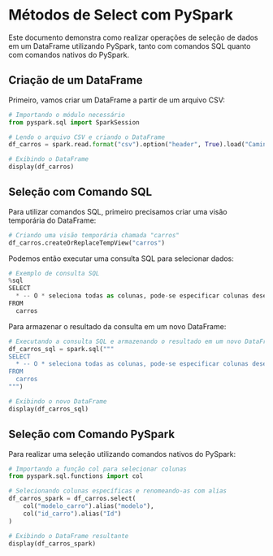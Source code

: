 # Métodos de Select com PySpark

Este documento demonstra como realizar operações de seleção de dados em um DataFrame utilizando PySpark, tanto com comandos SQL quanto com comandos nativos do PySpark.

## Criação de um DataFrame

Primeiro, vamos criar um DataFrame a partir de um arquivo CSV:

```python
# Importando o módulo necessário
from pyspark.sql import SparkSession

# Lendo o arquivo CSV e criando o DataFrame
df_carros = spark.read.format("csv").option("header", True).load("Caminho/do/arquivo.csv")

# Exibindo o DataFrame
display(df_carros)
```

## Seleção com Comando SQL

Para utilizar comandos SQL, primeiro precisamos criar uma visão temporária do DataFrame:

```python
# Criando uma visão temporária chamada "carros"
df_carros.createOrReplaceTempView("carros")
```

Podemos então executar uma consulta SQL para selecionar dados:

```python
# Exemplo de consulta SQL
%sql
SELECT
  * -- O * seleciona todas as colunas, pode-se especificar colunas desejadas e usar alias com AS
FROM
  carros
```

Para armazenar o resultado da consulta em um novo DataFrame:

```python
# Executando a consulta SQL e armazenando o resultado em um novo DataFrame
df_carros_sql = spark.sql("""
SELECT
  * -- O * seleciona todas as colunas, pode-se especificar colunas desejadas e usar alias com AS
FROM
  carros
""")

# Exibindo o novo DataFrame
display(df_carros_sql)
```

## Seleção com Comando PySpark

Para realizar uma seleção utilizando comandos nativos do PySpark:

```python
# Importando a função col para selecionar colunas
from pyspark.sql.functions import col

# Selecionando colunas específicas e renomeando-as com alias
df_carros_spark = df_carros.select(
    col("modelo_carro").alias("modelo"), 
    col("id_carro").alias("Id")
)

# Exibindo o DataFrame resultante
display(df_carros_spark)
```
